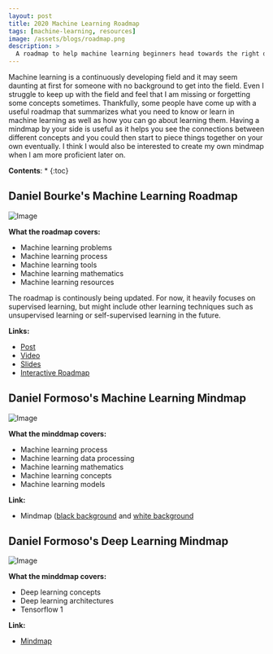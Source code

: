 ```yaml
---
layout: post
title: 2020 Machine Learning Roadmap
tags: [machine-learning, resources]
image: /assets/blogs/roadmap.png
description: >
  A roadmap to help machine learning beginners head towards the right direction.
---
```


Machine learning is a continuously developing field and it may seem daunting at first for someone with no background to get into the field. Even I struggle to keep up with the field and feel that I am missing or forgetting some concepts sometimes. Thankfully, some people have come up with a useful roadmap that summarizes what you need to know or learn in machine learning as well as how you can go about learning them. Having a mindmap by your side is useful as it helps you see the connections between different concepts and you could then start to piece things together on your own eventually. I think I would also be interested to create my own mindmap when I am more proficient later on.

**Contents**:
* 
{:toc}

## Daniel Bourke's Machine Learning Roadmap

![Image]({{site.baseurl}}/assets/blogs/2020-ml-roadmap-overview.png)

**What the roadmap covers:**
- Machine learning problems
- Machine learning process
- Machine learning tools
- Machine learning mathematics
- Machine learning resources

The roadmap is continously being updated. For now, it heavily focuses on supervised learning, but might include other learning techniques such as unsupervised learning or self-supervised learning in the future.

**Links:**
- [Post](https://www.mrdbourke.com/2020-machine-learning-roadmap/)
- [Video](https://youtu.be/pHiMN_gy9mk)
- [Slides](https://github.com/mrdbourke/machine-learning-roadmap/blob/master/2020-ml-roadmap-keynote.pdf)
- [Interactive Roadmap](https://dbourke.link/mlmap)

## Daniel Formoso's Machine Learning Mindmap

![Image]({{site.baseurl}}/assets/blogs/dformoso_machine_learning_mindmap.png)

**What the minddmap covers:**
- Machine learning process
- Machine learning data processing
- Machine learning mathematics
- Machine learning concepts
- Machine learning models

**Link:**
- Mindmap ([black background](https://github.com/dformoso/machine-learning-mindmap/blob/master/Machine%20Learning.pdf) and [white background](https://github.com/dformoso/machine-learning-mindmap/blob/master/Machine%20Learning%20-%20White%20BG.pdf)

## Daniel Formoso's Deep Learning Mindmap

![Image]({{site.baseurl}}/assets/blogs/dformoso_deep_learning_mindmap.png)

**What the minddmap covers:**
- Deep learning concepts
- Deep learning architectures
- Tensorflow 1

**Link:**
- [Mindmap](https://github.com/dformoso/deeplearning-mindmap/blob/master/Deep%20Learning.pdf)